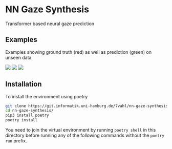 # NN Gaze Synthesis

Transformer based neural gaze prediction

## Examples
Examples showing ground truth (red) as well as prediction (green) on unseen data

![](https://i.imgur.com/c8lrLo9.gif)
![](https://i.imgur.com/KSLYbNa.gif)
![](https://i.imgur.com/AJy90j8.gif)

## Installation

To install the environment using poetry  

```bash
git clone https://git.informatik.uni-hamburg.de/7vahl/nn-gaze-synthesis
cd nn-gaze-synthesis/
pip3 install poetry
poetry install
```

You need to join the virtual environment by running `poetry shell` in this directory before running any of the following commands without the `poetry run` prefix.
